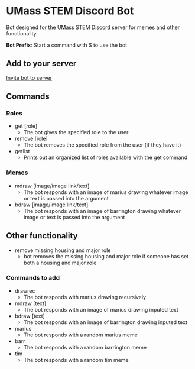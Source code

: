# UMass STEM Discord Bot

Bot designed for the UMass STEM Discord server for memes and other functionality.

**Bot Prefix**: Start a command with $ to use the bot

## Add to your server

[Invite bot to server](https://discordapp.com/api/oauth2/authorize?client_id=552254598279069708&permissions=1342179392&scope=bot)

## Commands
### Roles
- get [role]
  - The bot gives the specified role to the user
- remove [role]
  - The bot removes the specified role from the user (if they have it)
- getlist
  - Prints out an organized list of roles available with the get command
  
 ### Memes
- mdraw [image/image link/text]
  - The bot responds with an image of marius drawing whatever image or text is passed into the argument
- bdraw [image/image link/text]
  - The bot responds with an image of barrington drawing whatever image or text is passed into the argument
  
## Other functionality
- remove missing housing and major role
  - bot removes the missing housing and major role if someone has set both a housing and major role

### Commands to add
- drawrec
  - The bot responds with marius drawing recursively
- mdraw [text]
  - The bot responds with an image of marius drawing inputed text
- bdraw [text]
  - The bot responds with an image of barrington drawing inputed text
- marius
  - The bot responds with a random marius meme
- barr
  - The bot responds with a random barrington meme
- tim
  - The bot responds with a random tim meme



